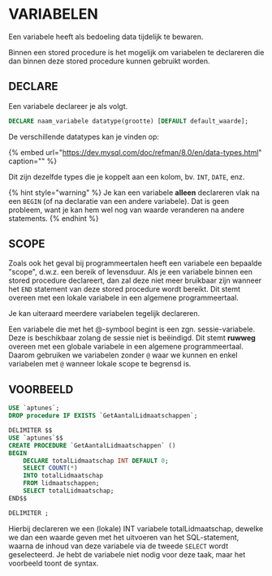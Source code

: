 # VARIABELEN

Een variabele heeft als bedoeling data tijdelijk te bewaren.

Binnen een stored procedure is het mogelijk om variabelen te declareren die dan binnen deze stored procedure kunnen gebruikt worden.

## DECLARE

Een variabele declareer je als volgt.

```sql
DECLARE naam_variabele datatype(grootte) [DEFAULT default_waarde];
```

De verschillende datatypes kan je vinden op:

{% embed url="https://dev.mysql.com/doc/refman/8.0/en/data-types.html" caption="" %}

Dit zijn dezelfde types die je koppelt aan een kolom, bv. `INT`, `DATE`, enz.

{% hint style="warning" %}
Je kan een variabele **alleen** declareren vlak na een `BEGIN` \(of na declaratie van een andere variabele\). Dat is geen probleem, want je kan hem wel nog van waarde veranderen na andere statements.
{% endhint %}

## SCOPE

Zoals ook het geval bij programmeertalen heeft een variabele een bepaalde "scope", d.w.z. een bereik of levensduur. Als je een variabele binnen een stored procedure declareert, dan zal deze niet meer bruikbaar zijn wanneer het `END` statement van deze stored procedure wordt bereikt. Dit stemt overeen met een lokale variabele in een algemene programmeertaal.

Je kan uiteraard meerdere variabelen tegelijk declareren.

Een variabele die met het @-symbool begint is een zgn. sessie-variabele. Deze is beschikbaar zolang de sessie niet is beëindigd. Dit stemt **ruwweg** overeen met een globale variabele in een algemene programmeertaal. Daarom gebruiken we variabelen zonder `@` waar we kunnen en enkel variabelen met `@` wanneer lokale scope te begrensd is.

## VOORBEELD

```sql
USE `aptunes`;
DROP procedure IF EXISTS `GetAantalLidmaatschappen`;

DELIMITER $$
USE `aptunes`$$
CREATE PROCEDURE `GetAantalLidmaatschappen` ()
BEGIN
    DECLARE totalLidmaatschap INT DEFAULT 0;
    SELECT COUNT(*)
    INTO totalLidmaatschap
    FROM lidmaatschappen;
    SELECT totalLidmaatschap;
END$$

DELIMITER ;
```

Hierbij declareren we een \(lokale\) INT variabele totalLidmaatschap, dewelke we dan een waarde geven met het uitvoeren van het SQL-statement, waarna de inhoud van deze variabele via de tweede `SELECT` wordt geselecteerd. Je hebt de variabele niet nodig voor deze taak, maar het voorbeeld toont de syntax.

